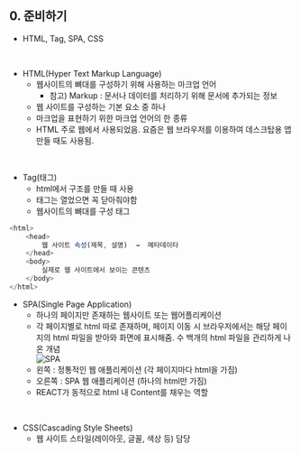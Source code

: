 ## 0. 준비하기   
- HTML, Tag, SPA, CSS
<br>

- HTML(Hyper Text Markup Language)   
  * 웹사이트의 뼈대를 구성하기 위해 사용하는 마크업 언어   
    -  참고) Markup : 문서나 데이터를 처리하기 위해 문서에 추가되는 정보   
  * 웹 사이트를 구성하는 기본 요소 중 하나   
  * 마크업을 표현하기 위한 마크업 언어의 한 종류   
  * HTML 주로 웹에서 사용되었음. 요즘은 웹 브라우저를 이용하여 데스크탑용 앱 만들 때도 사용됨.   
<br>

- Tag(태그)   
  * html에서 구조를 만들 때 사용   
  * 태그는 열었으면 꼭 닫아줘야함   
  * 웹사이트의 뼈대를 구성 태그
``` javascript
<html>
	<head>
		웹 사이트 속성(제목, 설명)  →  메타데이타
	</head>
	<body>
		실제로 웹 사이트에서 보이는 콘텐츠
	</body>
</html>
```

- SPA(Single Page Application)   
  * 하나의 페이지만 존재하는 웹사이트 또는 웹어플리케이션   
  * 각 페이지별로 html 따로 존재하며, 페이지 이동 시 브라우저에서는 해당 페이지의 html 파일을 받아와 화면에 표시해줌. 수 백개의 html 파일을 관리하게 나온 개념   
  ![SPA](https://user-images.githubusercontent.com/114986832/214458501-61a35bbb-5a4b-4658-839b-55acd3365161.png)
  * 왼쪽 : 정통적인 웹 애플리케이션 (각 페이지마다 html을 가짐)   
  * 오른쪽 : SPA 웹 애플리케이션 (하나의 html만 가짐)   
  * REACT가 동적으로 html <body> 내 Content를 채우는 역할   
<br>

- CSS(Cascading Style Sheets)   
  * 웹 사이트 스타일(레이아웃, 글꼴, 색상 등) 담당   
